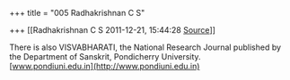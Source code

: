+++
title = "005 Radhakrishnan C S"

+++
[[Radhakrishnan C S	2011-12-21, 15:44:28 [Source](https://groups.google.com/g/bvparishat/c/3v21pgB9Gkw)]]



There is also VISVABHARATI, the National Research Journal published by the Department of Sanskrit, Pondicherry University.  
[www.pondiuni.edu.in](http://www.pondiuni.edu.in)  

